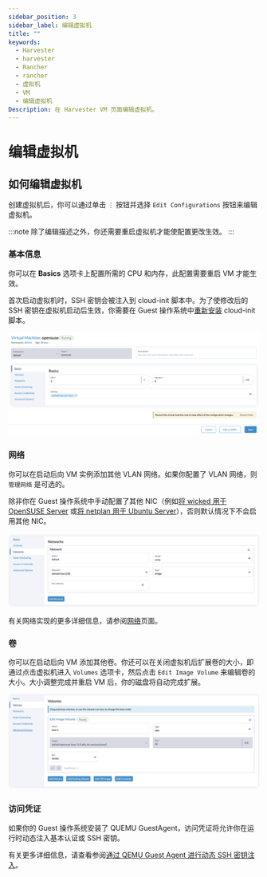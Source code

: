 ```yaml
---
sidebar_position: 3
sidebar_label: 编辑虚拟机
title: ""
keywords:
  - Harvester
  - harvester
  - Rancher
  - rancher
  - 虚拟机
  - VM
  - 编辑虚拟机
Description: 在 Harvester VM 页面编辑虚拟机。
---
```


# 编辑虚拟机

## 如何编辑虚拟机

创建虚拟机后，你可以通过单击 `⋮` 按钮并选择 `Edit Configurations` 按钮来编辑虚拟机。

:::note
除了编辑描述之外，你还需要重启虚拟机才能使配置更改生效。
:::

### 基本信息

你可以在 **Basics** 选项卡上配置所需的 CPU 和内存，此配置需要重启 VM 才能生效。

首次启动虚拟机时，SSH 密钥会被注入到 cloud-init 脚本中。为了使修改后的 SSH 密钥在虚拟机启动后生效，你需要在 Guest 操作系统中[重新安装](../faq.md#如何在运行的虚拟机上安装-qemu-guest-agent) cloud-init 脚本。

![edit-vm](assets/edit-vm-basics.png)

### 网络

你可以在启动后向 VM 实例添加其他 VLAN 网络。如果你配置了 VLAN 网络，则 `管理网络` 是可选的。

除非你在 Guest 操作系统中手动配置了其他 NIC（例如[将 wicked 用于 OpenSUSE Server](https://doc.opensuse.org/documentation/leap/reference/html/book-reference/cha-network.html#sec-network-manconf) 或[将 netplan 用于 Ubuntu Server](https://ubuntu.com/server/docs/network-configuration)），否则默认情况下不会启用其他 NIC。

![edit-vm](assets/edit-vm-networks.png)

有关网络实现的更多详细信息，请参阅[网络](../networking/harvester-network.md)页面。

### 卷

你可以在启动后向 VM 添加其他卷。你还可以在关闭虚拟机后扩展卷的大小，即通过点击虚拟机进入 `Volumes` 选项卡，然后点击 `Edit Image Volume` 来编辑卷的大小。大小调整完成并重启 VM 后，你的磁盘将自动完成扩展。

![edit-vm](assets/edit-vm-volumes.png)

### 访问凭证

如果你的 Guest 操作系统安装了 QUEMU GuestAgent，访问凭证将允许你在运行时动态注入基本认证或 SSH 密钥。

有关更多详细信息，请查看参阅[通过 QEMU Guest Agent 进行动态 SSH 密钥注入](./access-to-the-vm.md#通过-qemu-guest-agent-进行动态-ssh-密钥注入)。